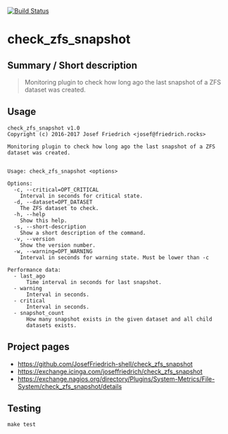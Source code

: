 [![Build Status](https://travis-ci.org/JosefFriedrich-shell/check_zfs_snapshot.svg?branch=master)](https://travis-ci.org/JosefFriedrich-shell/check_zfs_snapshot)

# check_zfs_snapshot


## Summary / Short description

> Monitoring plugin to check how long ago the last snapshot of a ZFS dataset was created.

## Usage

```
check_zfs_snapshot v1.0
Copyright (c) 2016-2017 Josef Friedrich <josef@friedrich.rocks>

Monitoring plugin to check how long ago the last snapshot of a ZFS dataset was created.


Usage: check_zfs_snapshot <options>

Options:
  -c, --critical=OPT_CRITICAL
    Interval in seconds for critical state.
  -d, --dataset=OPT_DATASET
    The ZFS dataset to check.
  -h, --help
    Show this help.
  -s, --short-description
    Show a short description of the command.
  -v, --version
    Show the version number.
  -w, --warning=OPT_WARNING
    Interval in seconds for warning state. Must be lower than -c

Performance data:
  - last_ago
      Time interval in seconds for last snapshot.
  - warning
      Interval in seconds.
  - critical
      Interval in seconds.
  - snapshot_count
      How many snapshot exists in the given dataset and all child
      datasets exists.

```

## Project pages

* https://github.com/JosefFriedrich-shell/check_zfs_snapshot
* https://exchange.icinga.com/joseffriedrich/check_zfs_snapshot
* https://exchange.nagios.org/directory/Plugins/System-Metrics/File-System/check_zfs_snapshot/details

## Testing

```
make test
```

